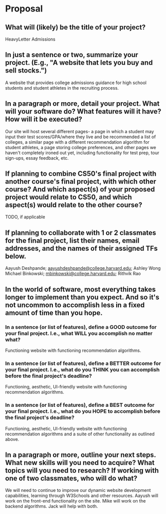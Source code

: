 # Proposal

## What will (likely) be the title of your project?

HeavyLetter Admissions

## In just a sentence or two, summarize your project. (E.g., "A website that lets you buy and sell stocks.")

A website that provides college admissions guidance for high school students and student athletes in the recruiting process.

## In a paragraph or more, detail your project. What will your software do? What features will it have? How will it be executed?

Our site will host several different pages- a page in which a student may input their test scores/GPA/where they live
and be recommended a list of colleges, a similar page with a different recommendation algorithm for student athletes,
a page storing college preferences, and other pages we haven't completely ironed out yet, including functionality
for test prep, tour sign-ups, essay feedback, etc.


## If planning to combine CS50's final project with another course's final project, with which other course? And which aspect(s) of your proposed project would relate to CS50, and which aspect(s) would relate to the other course?

TODO, if applicable

## If planning to collaborate with 1 or 2 classmates for the final project, list their names, email addresses, and the names of their assigned TFs below.

Aayush Deshpande; aayushdeshpande@college.harvard.edu; Ashley Wong
Michael Binkowski; mbinkowski@college.harvard.edu; Rithvik Rao

## In the world of software, most everything takes longer to implement than you expect. And so it's not uncommon to accomplish less in a fixed amount of time than you hope.

### In a sentence (or list of features), define a GOOD outcome for your final project. I.e., what WILL you accomplish no matter what?

Functioning website with functioning recommendation algorithms.

### In a sentence (or list of features), define a BETTER outcome for your final project. I.e., what do you THINK you can accomplish before the final project's deadline?

Functioning, aesthetic, UI-friendly website with functioning recommendation algorithms.

### In a sentence (or list of features), define a BEST outcome for your final project. I.e., what do you HOPE to accomplish before the final project's deadline?

Functioning, aesthetic, UI-friendly website with functioning recommendation algorithms and a suite of other functionality as outlined above.

## In a paragraph or more, outline your next steps. What new skills will you need to acquire? What topics will you need to research? If working with one of two classmates, who will do what?

We will need to continue to improve our dynamic website development capabilities, learning through W3Schools and other resources.
Aayush will work on the front-end functionality on the site. Mike will work on the backend algorithms. Jack will help with both.
